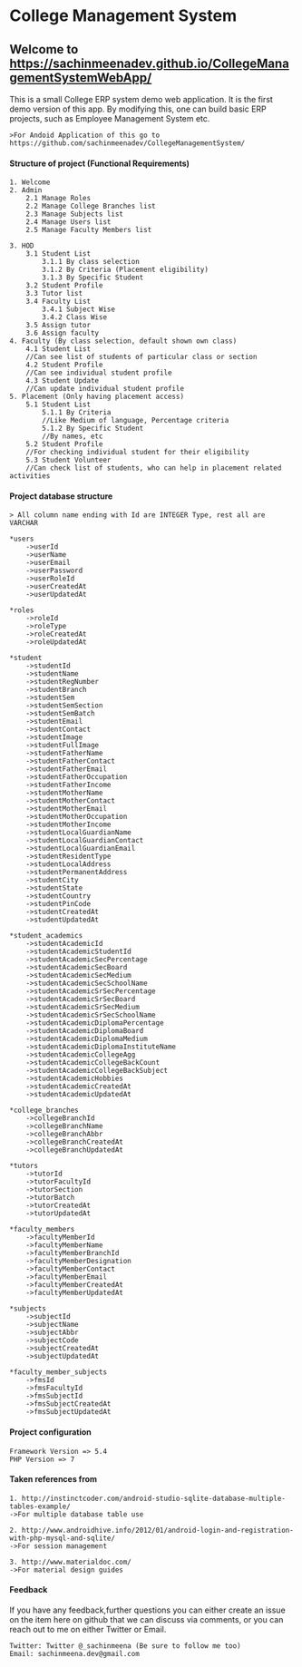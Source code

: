 # College Management System

## Welcome to https://sachinmeenadev.github.io/CollegeManagementSystemWebApp/

This is a small College ERP system demo web application. It is the first demo version of this app. By modifying this, one can build basic ERP projects, such as Employee Management System etc.
	
	>For Andoid Application of this go to https://github.com/sachinmeenadev/CollegeManagementSystem/

#### Structure of project (Functional Requirements)
    1. Welcome
	2. Admin
   		2.1 Manage Roles
   		2.2 Manage College Branches list
   		2.3 Manage Subjects list
   		2.4 Manage Users list		
   		2.5 Manage Faculty Members list

	3. HOD
		3.1 Student List
			3.1.1 By class selection
			3.1.2 By Criteria (Placement eligibility)
			3.1.3 By Specific Student
		3.2 Student Profile
		3.3 Tutor list
		3.4 Faculty List	
			3.4.1 Subject Wise
			3.4.2 Class Wise
		3.5 Assign tutor
		3.6 Assign faculty
	4. Faculty (By class selection, default shown own class)
        4.1 Student List
        //Can see list of students of particular class or section
        4.2 Student Profile
        //Can see individual student profile
        4.3 Student Update
        //Can update individual student profile
    5. Placement (Only having placement access)
        5.1 Student List
            5.1.1 By Criteria
            //Like Medium of language, Percentage criteria
            5.1.2 By Specific Student
            //By names, etc
        5.2 Student Profile
        //For checking individual student for their eligibility 
        5.3 Student Volunteer
        //Can check list of students, who can help in placement related activities
    	
#### Project database structure
    > All column name ending with Id are INTEGER Type, rest all are VARCHAR

    *users
		->userId 
		->userName
		->userEmail
		->userPassword
		->userRoleId
        ->userCreatedAt
        ->userUpdatedAt
		
	*roles
		->roleId
		->roleType
		->roleCreatedAt
		->roleUpdatedAt
		
	*student 
		->studentId
		->studentName
		->studentRegNumber
		->studentBranch
		->studentSem
		->studentSemSection
		->studentSemBatch
		->studentEmail
		->studentContact
		->studentImage		
		->studentFullImage
		->studentFatherName
		->studentFatherContact
		->studentFatherEmail
		->studentFatherOccupation
		->studentFatherIncome
		->studentMotherName
		->studentMotherContact
		->studentMotherEmail
		->studentMotherOccupation
		->studentMotherIncome
		->studentLocalGuardianName
		->studentLocalGuardianContact
		->studentLocalGuardianEmail
		->studentResidentType
		->studentLocalAddress
		->studentPermanentAddress
		->studentCity
		->studentState
		->studentCountry
		->studentPinCode
		->studentCreatedAt
		->studentUpdatedAt
		
	*student_academics
		->studentAcademicId
		->studentAcademicStudentId
		->studentAcademicSecPercentage
		->studentAcademicSecBoard
		->studentAcademicSecMedium
		->studentAcademicSecSchoolName
		->studentAcademicSrSecPercentage
		->studentAcademicSrSecBoard
		->studentAcademicSrSecMedium
		->studentAcademicSrSecSchoolName
		->studentAcademicDiplomaPercentage
		->studentAcademicDiplomaBoard
		->studentAcademicDiplomaMedium
		->studentAcademicDiplomaInstituteName
		->studentAcademicCollegeAgg
		->studentAcademicCollegeBackCount
		->studentAcademicCollegeBackSubject
		->studentAcademicHobbies
		->studentAcademicCreatedAt
		->studentAcademicUpdatedAt
		
	*college_branches
		->collegeBranchId
		->collegeBranchName
		->collegeBranchAbbr		
		->collegeBranchCreatedAt
		->collegeBranchUpdatedAt
		
	*tutors
		->tutorId
		->tutorFacultyId
		->tutorSection
		->tutorBatch
		->tutorCreatedAt
		->tutorUpdatedAt
		
	*faculty_members
		->facultyMemberId
		->facultyMemberName
		->facultyMemberBranchId
		->facultyMemberDesignation
		->facultyMemberContact
		->facultyMemberEmail
		->facultyMemberCreatedAt
		->facultyMemberUpdatedAt
		
	*subjects
		->subjectId
		->subjectName
		->subjectAbbr
		->subjectCode
		->subjectCreatedAt
		->subjectUpdatedAt
		
	*faculty_member_subjects
		->fmsId
		->fmsFacultyId
		->fmsSubjectId
		->fmsSubjectCreatedAt
		->fmsSubjectUpdatedAt

#### Project configuration
    Framework Version => 5.4
    PHP Version => 7
    
#### Taken references from
    1. http://instinctcoder.com/android-studio-sqlite-database-multiple-tables-example/
    ->For multiple database table use
    
    2. http://www.androidhive.info/2012/01/android-login-and-registration-with-php-mysql-and-sqlite/
    ->For session management
    
    3. http://www.materialdoc.com/
    ->For material design guides

#### Feedback
If you have any feedback,further questions you can either create an issue on the item here on github that we can discuss via comments, or you can reach out to me on either Twitter or Email.

    Twitter: Twitter @_sachinmeena (Be sure to follow me too)
    Email: sachinmeena.dev@gmail.com
